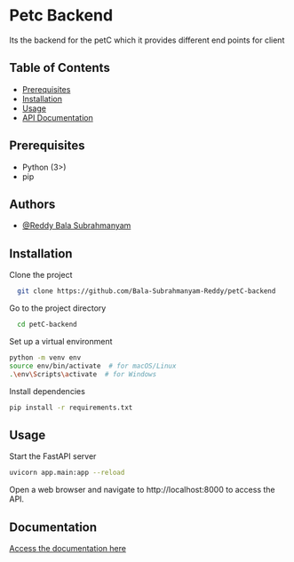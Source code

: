 
# Petc Backend

Its the backend for the petC which it provides different end points for client

## Table of Contents

- [Prerequisites](#prerequisites)
- [Installation](#installation)
- [Usage](#usage)
- [API Documentation](#api-documentation)

## Prerequisites

- Python (3>)
- pip 


## Authors

- [@Reddy Bala Subrahmanyam](https://github.com/Bala-Subrahmanyam-Reddy/)


## Installation

Clone the project

```bash
  git clone https://github.com/Bala-Subrahmanyam-Reddy/petC-backend
```

Go to the project directory

```bash
  cd petC-backend
```

Set up a virtual environment
```bash
python -m venv env
source env/bin/activate  # for macOS/Linux
.\env\Scripts\activate  # for Windows
```

Install dependencies
```bash
pip install -r requirements.txt
```
## Usage

Start the FastAPI server
```bash
uvicorn app.main:app --reload
```

Open a web browser and navigate to http://localhost:8000 to access the API.




## Documentation

[Access the documentation here ](http://localhost:8000/docs)

